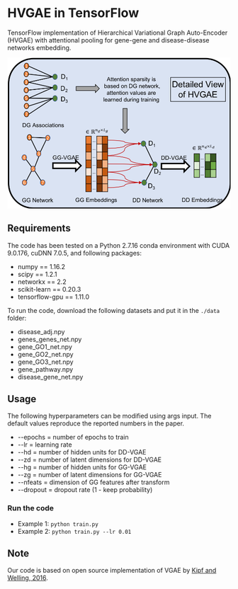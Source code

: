 HVGAE in TensorFlow
===

TensorFlow implementation of Hierarchical Variational Graph Auto-Encoder (HVGAE) with attentional pooling for gene-gene and disease-disease networks embedding. 

<img src="hvgae_fig.png" width="600">


## Requirements
The code has been tested on a Python 2.7.16 conda environment with CUDA 9.0.176, cuDNN 7.0.5, and following packages:

* numpy == 1.16.2
* scipy == 1.2.1
* networkx == 2.2
* scikit-learn == 0.20.3
* tensorflow-gpu == 1.11.0

To run the code, download the following datasets and put it in the ```./data``` folder:

* disease_adj.npy
* genes_genes_net.npy
* gene_GO1_net.npy
* gene_GO2_net.npy
* gene_GO3_net.npy
* gene_pathway.npy
* disease_gene_net.npy

## Usage
The following hyperparameters can be modified using args input. The default values reproduce the reported numbers in the paper.

* --epochs = number of epochs to train
* --lr = learning rate
* --hd = number of hidden units for DD-VGAE
* --zd = number of latent dimensions for DD-VGAE
* --hg = number of hidden units for GG-VGAE
* --zg = number of latent dimensions for GG-VGAE
* --nfeats = dimension of GG features after transform
* --dropout = dropout rate (1 - keep probability)

### Run the code
 * Example 1: ```python train.py```
 * Example 2: ```python train.py --lr 0.01```
 
## Note
Our code is based on open source implementation of VGAE by [Kipf and Welling, 2016](https://github.com/tkipf/gae).
